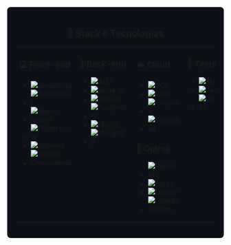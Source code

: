<div align="center" style="background-color:#0d1117; padding: 20px; border-radius: 8px;">

## 🚀 Stack e Tecnologias

<table align="center">
  <tr>
    <td align="left" valign="top">

### 💻 Front-end  
- ![JavaScript](https://img.shields.io/badge/JavaScript-F7DF1E?style=flat&logo=javascript&logoColor=black)  
- ![TypeScript](https://img.shields.io/badge/TypeScript-3178C6?style=flat&logo=typescript&logoColor=white)  
- ![React Native](https://img.shields.io/badge/React_Native-20232A?style=flat&logo=react&logoColor=61DAFB)  
- ![Flutterflow](https://img.shields.io/badge/Flutterflow-7B61FF?style=flat&logo=flutter&logoColor=white)  
- ![Tailwind](https://img.shields.io/badge/Tailwind_CSS-06B6D4?style=flat&logo=tailwind-css&logoColor=white)  
- ![Styled Components](https://img.shields.io/badge/Styled--Components-DB7093?style=flat&logo=styled-components&logoColor=white)  

</td>
<td align="left" valign="top">

### 🧠 Back-end  
- ![.NET](https://img.shields.io/badge/.NET-512BD4?style=flat&logo=dotnet&logoColor=white)  
- ![Node.js](https://img.shields.io/badge/Node.js-339933?style=flat&logo=nodedotjs&logoColor=white)  
- ![NestJS](https://img.shields.io/badge/NestJS-E0234E?style=flat&logo=nestjs&logoColor=white)  
- ![PostgreSQL](https://img.shields.io/badge/PostgreSQL-4169E1?style=flat&logo=postgresql&logoColor=white)  
- ![MySQL](https://img.shields.io/badge/MySQL-005E87?style=flat&logo=mysql&logoColor=white)  
- ![MongoDB](https://img.shields.io/badge/MongoDB-47A248?style=flat&logo=mongodb&logoColor=white)  

</td>
<td align="left" valign="top">

### ☁️ Cloud  
- ![GCP](https://img.shields.io/badge/Google_Cloud-4285F4?style=flat&logo=googlecloud&logoColor=white)  
- ![AWS](https://img.shields.io/badge/AWS-232F3E?style=flat&logo=amazon-aws&logoColor=white)  
- ![Firebase](https://img.shields.io/badge/Firebase-FFCA28?style=flat&logo=firebase&logoColor=black)  
- ![Supabase](https://img.shields.io/badge/Supabase-3ECF8E?style=flat&logo=supabase&logoColor=white)  

### 🔧 Outros  
- ![RabbitMQ](https://img.shields.io/badge/RabbitMQ-FF6600?style=flat&logo=rabbitmq&logoColor=white)  
- ![Kafka](https://img.shields.io/badge/Kafka-231F20?style=flat&logo=apache-kafka&logoColor=white)  
- ![Docker](https://img.shields.io/badge/Docker-2496ED?style=flat&logo=docker&logoColor=white)  
- ![GitHub Actions](https://img.shields.io/badge/GitHub_Actions-2088FF?style=flat&logo=githubactions&logoColor=white)  

</td>
<td align="left" valign="top">

### 🧪 Testes  
- ![xUnit](https://img.shields.io/badge/xUnit.net-512BD4?style=flat&logo=.net&logoColor=white)  
- ![Jest](https://img.shields.io/badge/Jest-C21325?style=flat&logo=jest&logoColor=white)  
- ![Cypress](https://img.shields.io/badge/Cypress-17202C?style=flat&logo=cypress&logoColor=white)  

</td>
  </tr>
</table>

</div>

